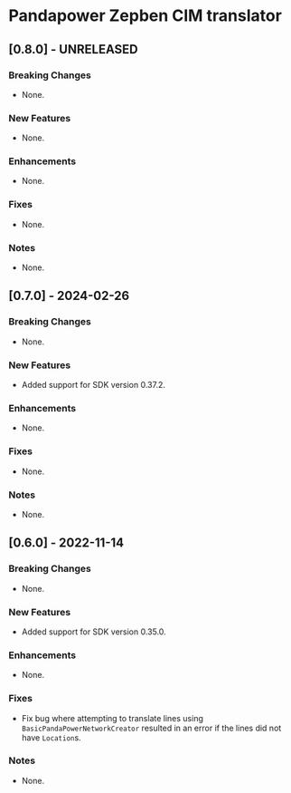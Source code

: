 # Pandapower Zepben CIM translator
## [0.8.0] - UNRELEASED
### Breaking Changes
* None.

### New Features
* None.

### Enhancements
* None.

### Fixes
* None.

### Notes
* None.

## [0.7.0] - 2024-02-26
### Breaking Changes
* None.

### New Features
* Added support for SDK version 0.37.2.

### Enhancements
* None.

### Fixes
* None.

### Notes
* None.

## [0.6.0] - 2022-11-14
### Breaking Changes
* None.

### New Features
* Added support for SDK version 0.35.0.

### Enhancements
* None.

### Fixes
* Fix bug where attempting to translate lines using `BasicPandaPowerNetworkCreator` resulted in an error if the lines
  did not have `Location`s.

### Notes
* None.
